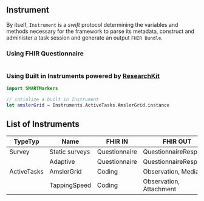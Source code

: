 Instrument
---------

By itself, `Instrument` is a _swift_ protocol determining the variables and methods necessary for the framework to parse its metadata, construct and administer a task session and generate an output `FHIR Bundle`.

### Using FHIR Questionnaire

```swift

```

### Using Built in Instruments powered by [ResearchKit](http://researchkit.org) 

```swift
import SMARTMarkers

// intialize a built in Instrument
let amslerGrid = Instruments.ActiveTasks.AmslerGrid.instance 
```


List of Instruments
-------------------

TypeTyp          | Name            | FHIR IN             | FHIR OUT
---------------- | --------------- | ------------------- | -----------------------
Survey           | Static surveys  | Questionnaire       | QuestionnaireResponse
                 | Adaptive        | Questionnaire       | QuestionnaireResponse
ActiveTasks      | AmslerGrid      | Coding              | Observation, Media
                 | TappingSpeed    | Coding              | Observation, Attachment



